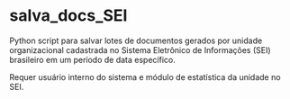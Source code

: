# salva_docs_SEI
Python script para salvar lotes de documentos gerados por unidade organizacional cadastrada no Sistema Eletrônico de Informações (SEI) brasileiro em um período de data específico.

Requer usuário interno do sistema e módulo de estatística da unidade no SEI.
